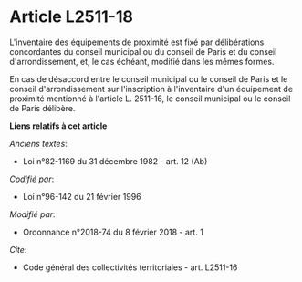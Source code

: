 # Article L2511-18

L'inventaire des équipements de proximité est fixé par délibérations concordantes du conseil municipal ou du conseil de Paris
et du conseil d'arrondissement, et, le cas échéant, modifié dans les mêmes formes.

En cas de désaccord entre le conseil municipal ou le conseil de Paris et le conseil d'arrondissement sur l'inscription à
l'inventaire d'un équipement de proximité mentionné à l'article L. 2511-16, le conseil municipal ou le conseil de Paris
délibère.

**Liens relatifs à cet article**

_Anciens textes_:

  - Loi n°82-1169 du 31 décembre 1982 - art. 12 (Ab)

_Codifié par_:

  - Loi n°96-142 du 21 février 1996

_Modifié par_:

  - Ordonnance n°2018-74 du 8 février 2018 - art. 1

_Cite_:

  - Code général des collectivités territoriales - art. L2511-16
